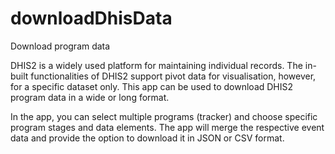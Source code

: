 # downloadDhisData
Download program data

DHIS2 is a widely used platform for maintaining individual records. The in-built functionalities of DHIS2 support pivot data for visualisation, however, for a specific dataset only. This app can be used to download DHIS2 program data in a wide or long format.

In the app, you can select multiple programs (tracker) and choose specific program stages and data elements. The app will merge the respective event data and provide the option to download it in JSON or CSV format. 

